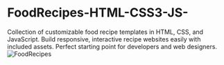 # FoodRecipes-HTML-CSS3-JS-
Collection of customizable food recipe templates in HTML, CSS, and JavaScript. Build responsive, interactive recipe websites easily with included assets. Perfect starting point for developers and web designers.
![FoodRecipes](https://user-images.githubusercontent.com/123208180/220892420-b6a3a175-9b8b-46ff-9cb5-ed733bcb027b.gif)
